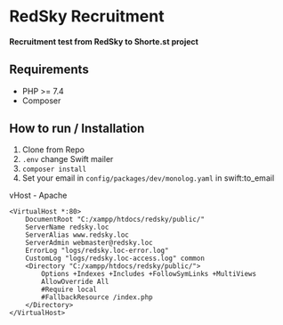 # RedSky Recruitment

#### Recruitment test from RedSky to Shorte.st project

## Requirements
- PHP >= 7.4
- Composer

## How to run / Installation
1. Clone from Repo
2. ```.env``` change Swift mailer
3. ```composer install```
4. Set your email in ```config/packages/dev/monolog.yaml``` in swift:to_email

vHost - Apache
```
<VirtualHost *:80>
	DocumentRoot "C:/xampp/htdocs/redsky/public/"
	ServerName redsky.loc
	ServerAlias www.redsky.loc
	ServerAdmin webmaster@redsky.loc
	ErrorLog "logs/redsky.loc-error.log"
	CustomLog "logs/redsky.loc-access.log" common
	<Directory "C:/xampp/htdocs/redsky/public/">
		Options +Indexes +Includes +FollowSymLinks +MultiViews
	    AllowOverride All
	    #Require local
		#FallbackResource /index.php
	</Directory>
</VirtualHost>
```


